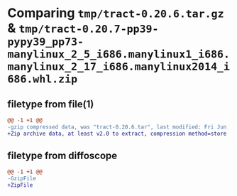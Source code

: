 # Comparing `tmp/tract-0.20.6.tar.gz` & `tmp/tract-0.20.7-pp39-pypy39_pp73-manylinux_2_5_i686.manylinux1_i686.manylinux_2_17_i686.manylinux2014_i686.whl.zip`

## filetype from file(1)

```diff
@@ -1 +1 @@
-gzip compressed data, was "tract-0.20.6.tar", last modified: Fri Jun  9 08:58:35 2023, max compression
+Zip archive data, at least v2.0 to extract, compression method=store
```

## filetype from diffoscope

```diff
@@ -1 +1 @@
-GzipFile
+ZipFile
```

